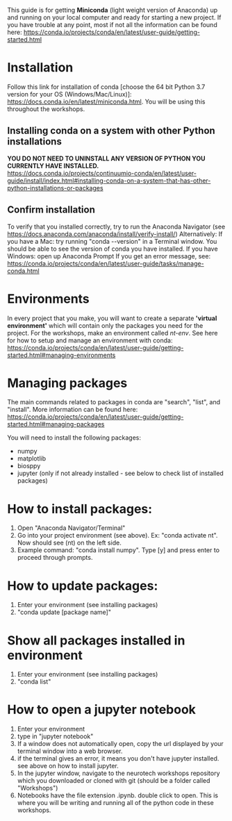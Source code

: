 This guide is for getting **Miniconda** (light weight version of Anaconda) up and running on your local computer and ready for starting a new project. If you have trouble at any point, most if not all the information can be found here: https://conda.io/projects/conda/en/latest/user-guide/getting-started.html

# Installation
Follow this link for installation of conda [choose the 64 bit Python 3.7 version for your OS (Windows/Mac/Linux)]: https://docs.conda.io/en/latest/miniconda.html. You will be using this throughout the workshops. 

## Installing conda on a system with other Python installations
**YOU DO NOT NEED TO UNINSTALL ANY VERSION OF PYTHON YOU CURRENTLY HAVE INSTALLED.**
https://docs.conda.io/projects/continuumio-conda/en/latest/user-guide/install/index.html#installing-conda-on-a-system-that-has-other-python-installations-or-packages

## Confirm installation
To verify that you installed correctly, try to run the Anaconda Navigator (see https://docs.anaconda.com/anaconda/install/verify-install/) Alternatively:
If you have a Mac: try running "conda --version" in a Terminal window. You should be able to see the version of conda you have installed.
If you have Windows: open up Anaconda Prompt
If you get an error message, see: https://conda.io/projects/conda/en/latest/user-guide/tasks/manage-conda.html

# Environments
In every project that you make, you will want to create a separate **'virtual environment'** which will contain only the packages you need for the project. For the workshops, make an environment called *nt-env*.
See here for how to setup and manage an environment with conda: https://conda.io/projects/conda/en/latest/user-guide/getting-started.html#managing-environments

# Managing packages
The main commands related to packages in conda are "search", "list", and "install". More information can be found here: https://conda.io/projects/conda/en/latest/user-guide/getting-started.html#managing-packages

You will need to install the following packages:
- numpy
- matplotlib
- biosppy
- jupyter (only if not already installed - see below to check list of installed packages)
# How to install packages:
1) Open "Anaconda Navigator/Terminal"
2) Go into your project environment (see above). Ex: "conda activate nt". Now should see (nt) on the left side.
3) Example command: "conda install numpy". Type [y] and press enter to proceed through prompts.

# How to update packages:
1) Enter your environment (see installing packages)
2) "conda update [package name]"

# Show all packages installed in environment
1) Enter your environment (see installing packages)
2) "conda list"

# How to open a jupyter notebook
1) Enter your environment
2) type in "jupyter notebook"
3) If a window does not automatically open, copy the url displayed by your terminal window into a web browser.
4) if the terminal gives an error, it means you don't have jupyter installed. see above on how to install jupyter.
5) In the jupyter window, navigate to the neurotech workshops repository which you downloaded or cloned with git (should be a folder called "Workshops")
6) Notebooks have the file extension .ipynb. double click to open. This is where you will be writing and running all of the python code in these workshops.
